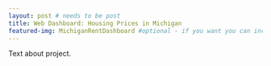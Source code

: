 ```yaml
---
layout: post # needs to be post
title: Web Dashboard: Housing Prices in Michigan
featured-img: MichiganRentDashboard #optional - if you want you can include hero image
---
```

Text about project.
